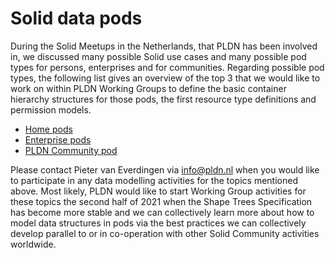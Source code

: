 # Solid data pods

During the Solid Meetups in the Netherlands, that PLDN has been involved in, we discussed many possible Solid use cases and many possible pod types for persons, enterprises and for communities. Regarding possible pod types, the following list gives an overview of the top 3 that we would like to work on within PLDN Working Groups to define the basic container hierarchy structures for those pods, the first resource type definitions and permission models.

* [Home pods](https://github.com/pldn/solid-activities/tree/main/solid-data-pods/home-pods)
* [Enterprise pods](https://github.com/pldn/solid-activities/tree/main/solid-data-pods/enterprise-pods)
* [PLDN Community pod](https://github.com/pldn/solid-activities/tree/main/solid-data-pods/pldn-community-pod)

Please contact Pieter van Everdingen via info@pldn.nl when you would like to participate in any data modelling activities for the topics mentioned above. Most likely, PLDN would like to start Working Group activities for these topics the second half of 2021 when the Shape Trees Specification has become more stable and we can collectively learn more about how to model data structures in pods via the best practices we can collectively develop parallel to or in co-operation with other Solid Community activities worldwide. 

